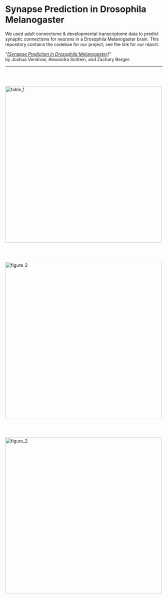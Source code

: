 # Synapse Prediction in Drosophila Melanogaster
We used adult connectome &amp; developmental transcriptome data to predict synaptic connections for neurons in a Drosophila Melanogaster brain. 
This repository contains the codebae for our project; see the link for our report.



*"[[Synapse Prediction in Drosophila Melanogaster]](http://www.joshvendrow.com/CSM226/report.pdf)"*\
by Joshua Vendrow, Alexandra Schtein, and Zachary Berger. 


---


<br /><br />

<p align="left">
<img width="500px" src="https://github.com/zackeberger/Synapse-Prediction-in-Drosophila/blob/main/figures/Figure_2.png" alt="table_1">
</p>
<br /><br />
<p align="left">
<img width="500px" src="https://github.com/zackeberger/Synapse-Prediction-in-Drosophila/blob/main/figures/Table_1.png" alt="figure_2">
</p>
<br /><br />
<p align="left">
<img width="500px" src="https://github.com/zackeberger/Synapse-Prediction-in-Drosophila/blob/main/figures/Table_3.png" alt="figure_2">
</p>
